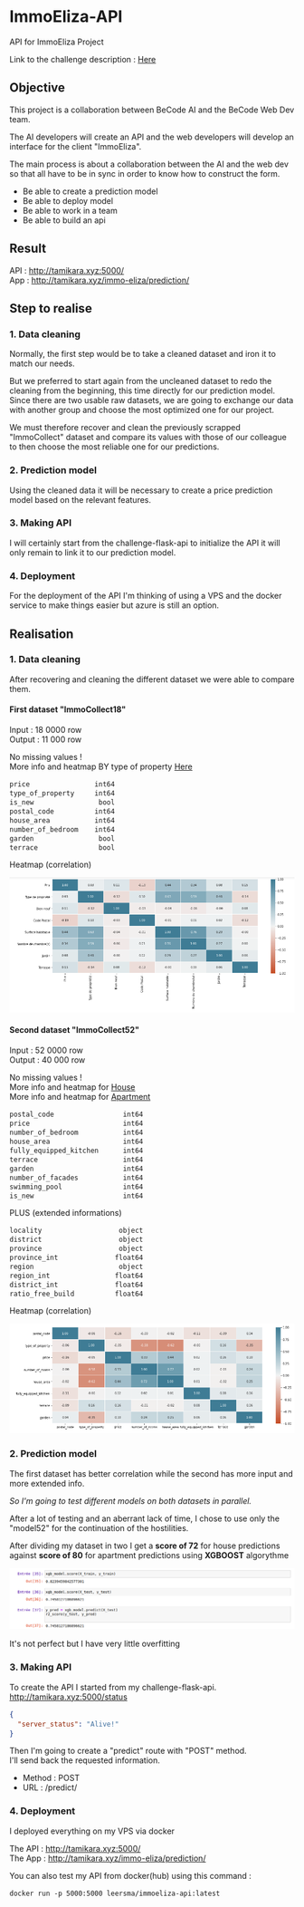 # ImmoEliza-API

API for ImmoEliza Project

Link to the challenge description :  [Here](https://github.com/becodeorg/CRL-Turing-4.22/blob/master/Projects/4.Prediction_api/README.md)

## Objective
This project is a collaboration between BeCode AI and the BeCode Web Dev team.

The AI developers will create an API and the web developers will develop an interface for the client "ImmoEliza".

The main process is about a collaboration between the AI and the web dev so that all have to be in sync in order to know how to construct the form.

- Be able to create a prediction model
- Be able to deploy model
- Be able to work in a team
- Be able to build an api

## Result

API : http://tamikara.xyz:5000/  
App : http://tamikara.xyz/immo-eliza/prediction/

## Step to realise

### 1. Data cleaning

Normally, the first step would be to take a cleaned dataset and iron it to match our needs.  

But we preferred to start again from the uncleaned dataset to redo the cleaning from the beginning, this time directly for our prediction model.  
Since there are two usable raw datasets, we are going to exchange our data with another group and choose the most optimized one for our project.

We must therefore recover and clean the previously scrapped "ImmoCollect" dataset and compare its values with those of our colleague to then choose the most reliable one for our predictions.

### 2. Prediction model

Using the cleaned data it will be necessary to create a price prediction model based on the relevant features.
### 3. Making API

I will certainly start from the challenge-flask-api to initialize the API it will only remain to link it to our prediction model.

### 4. Deployment

For the deployment of the API I'm thinking of using a VPS and the docker service to make things easier but azure is still an option.

## Realisation

### 1. Data cleaning

After recovering and cleaning the different dataset we were able to compare them.  

#### First dataset "ImmoCollect18"
 
Input : 18 0000 row  
Output : 11 000 row  

No missing values !  
More info and heatmap BY type of property [Here](data-cleaning-IC18.ipynb)

```
price                int64
type_of_property     int64
is_new                bool
postal_code          int64
house_area           int64
number_of_bedroom    int64
garden                bool
terrace               bool
```

Heatmap (correlation) 

![heatmap](./assets/hm1.png "heatmap du dataset ImmoCollect18")

#### Second dataset "ImmoCollect52"
 
Input : 52 0000 row  
Output : 40 000 row  

No missing values !  
More info and heatmap for [House](data-cleaning-IC52house.ipynb)  
More info and heatmap for [Apartment](data-cleaning-IC52apart.ipynb)  

```
postal_code                 int64
price                       int64
number_of_bedroom           int64
house_area                  int64
fully_equipped_kitchen      int64
terrace                     int64
garden                      int64
number_of_facades           int64
swimming_pool               int64
is_new                      int64
```

PLUS (extended informations)

```
locality                   object
district                   object
province                   object
province_int              float64
region                     object
region_int                float64
district_int              float64
ratio_free_build          float64
```

Heatmap (correlation) 

![heatmap](./assets/hm2.png "heatmap du dataset ImmoCollect18")

### 2. Prediction model

The first dataset has better correlation while the second has more input and more extended info.

_So I'm going to test different models on both datasets in parallel._

After a lot of testing and an aberrant lack of time, I chose to use only the "model52" for the continuation of the hostilities.

After dividing my dataset in two I get a **score of 72** for house predictions against **score of 80** for apartment predictions using **XGBOOST** algorythme

![score](./assets/score.png "score for apart using xgboost")

It's not perfect but I have very little overfitting

### 3. Making API

To create the API I started from my challenge-flask-api.   
http://tamikara.xyz:5000/status

```json
{
  "server_status": "Alive!"
}
```

Then I'm going to create a "predict" route with "POST" method.  
I'll send back the requested information.

- Method : POST
- URL : /predict/

### 4. Deployment

I deployed everything on my VPS via docker

The API : http://tamikara.xyz:5000/  
The App : http://tamikara.xyz/immo-eliza/prediction/

You can also test my API from docker(hub) using this command :

```Docker
docker run -p 5000:5000 leersma/immoeliza-api:latest
```
